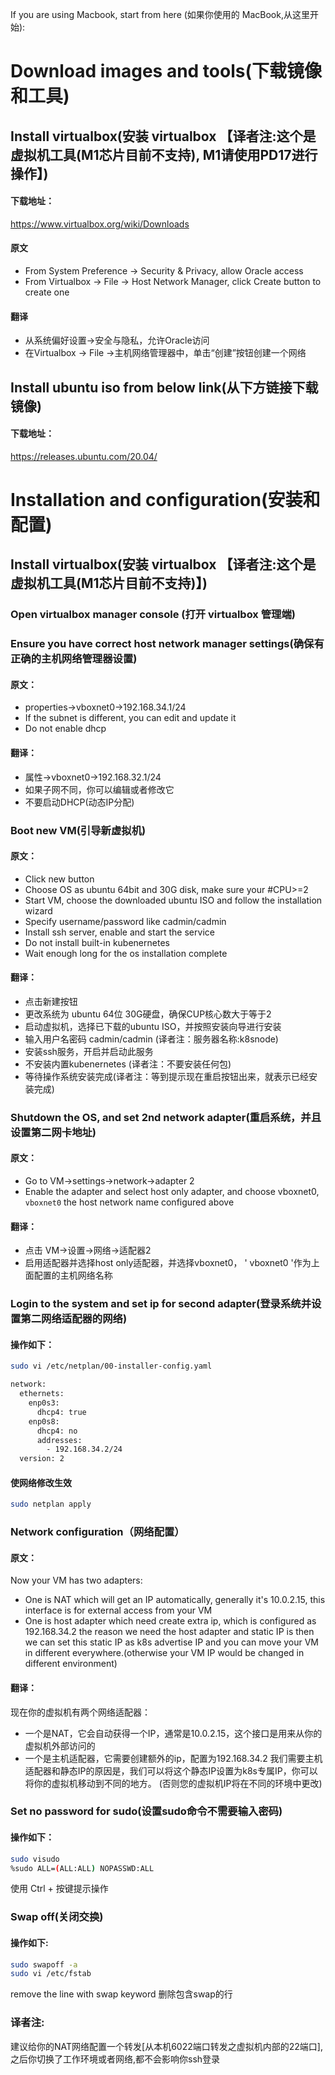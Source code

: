If you are using Macbook, start from here
(如果你使用的 MacBook,从这里开始):

# Download images and tools(下载镜像和工具)

## Install virtualbox(安装 virtualbox 【译者注:这个是虚拟机工具(M1芯片目前不支持), M1请使用PD17进行操作】)

#### 下载地址：
https://www.virtualbox.org/wiki/Downloads

#### 原文
- From System Preference -> Security & Privacy, allow Oracle access
- From Virtualbox -> File -> Host Network Manager, click Create button to create one
#### 翻译
- 从系统偏好设置->安全与隐私，允许Oracle访问
- 在Virtualbox -> File ->主机网络管理器中，单击“创建”按钮创建一个网络

## Install ubuntu iso from below link(从下方链接下载镜像)
#### 下载地址：
https://releases.ubuntu.com/20.04/

# Installation and configuration(安装和配置)

## Install virtualbox(安装 virtualbox 【译者注:这个是虚拟机工具(M1芯片目前不支持)】)

### Open virtualbox manager console (打开 virtualbox 管理端)

### Ensure you have correct host network manager settings(确保有正确的主机网络管理器设置)

#### 原文：
- properties->vboxnet0->192.168.34.1/24
- If the subnet is different, you can edit and update it
- Do not enable dhcp
#### 翻译：
- 属性->vboxnet0->192.168.32.1/24
- 如果子网不同，你可以编辑或者修改它
- 不要启动DHCP(动态IP分配)

### Boot new VM(引导新虚拟机)

#### 原文：
- Click new button
- Choose OS as ubuntu 64bit and 30G disk, make sure your #CPU>=2
- Start VM, choose the downloaded ubuntu ISO and follow the installation wizard
- Specify username/password like cadmin/cadmin
- Install ssh server, enable and start the service
- Do not install built-in kubenernetes
- Wait enough long for the os installation complete
#### 翻译：
- 点击新建按钮
- 更改系统为 ubuntu 64位 30G硬盘，确保CUP核心数大于等于2
- 启动虚拟机，选择已下载的ubuntu ISO，并按照安装向导进行安装
- 输入用户名密码 cadmin/cadmin (译者注：服务器名称:k8snode)
- 安装ssh服务，开启并启动此服务
- 不安装内置kubenernetes (译者注：不要安装任何包)
- 等待操作系统安装完成(译者注：等到提示现在重启按钮出来，就表示已经安装完成)

### Shutdown the OS, and set 2nd network adapter(重启系统，并且设置第二网卡地址)

#### 原文：
- Go to VM->settings->network->adapter 2
- Enable the adapter and select host only adapter, and choose vboxnet0, `vboxnet0` the host network name configured above
#### 翻译：
- 点击 VM->设置->网络->适配器2
- 启用适配器并选择host only适配器，并选择vboxnet0， ' vboxnet0 '作为上面配置的主机网络名称

### Login to the system and set ip for second adapter(登录系统并设置第二网络适配器的网络)

#### 操作如下：
```sh
sudo vi /etc/netplan/00-installer-config.yaml

network:
  ethernets:
    enp0s3:
      dhcp4: true
    enp0s8:
      dhcp4: no
      addresses:
        - 192.168.34.2/24
  version: 2
```

#### 使网络修改生效
```sh
sudo netplan apply
```

### Network configuration（网络配置）

#### 原文：
Now your VM has two adapters:

- One is NAT which will get an IP automatically, generally it's 10.0.2.15, this interface is for external access 
  from your VM
- One is host adapter which need create extra ip, which is configured as 192.168.34.2
  the reason we need the host adapter and static IP is then we can set this static IP 
  as k8s advertise IP and you can move your VM in different everywhere.(otherwise your VM IP would be changed 
  in different environment)
#### 翻译：
现在你的虚拟机有两个网络适配器：

- 一个是NAT，它会自动获得一个IP，通常是10.0.2.15，这个接口是用来从你的虚拟机外部访问的
- 一个是主机适配器，它需要创建额外的ip，配置为192.168.34.2
我们需要主机适配器和静态IP的原因是，我们可以将这个静态IP设置为k8s专属IP，你可以将你的虚拟机移动到不同的地方。
(否则您的虚拟机IP将在不同的环境中更改)

### Set no password for sudo(设置sudo命令不需要输入密码)
#### 操作如下：
```sh
sudo visudo
%sudo ALL=(ALL:ALL) NOPASSWD:ALL
```
使用 Ctrl + 按键提示操作

### Swap off(关闭交换)
#### 操作如下:
```sh
sudo swapoff -a
sudo vi /etc/fstab
```
remove the line with swap keyword
删除包含swap的行

### 译者注: 
建议给你的NAT网络配置一个转发[从本机6022端口转发之虚拟机内部的22端口],之后你切换了工作环境或者网络,都不会影响你ssh登录